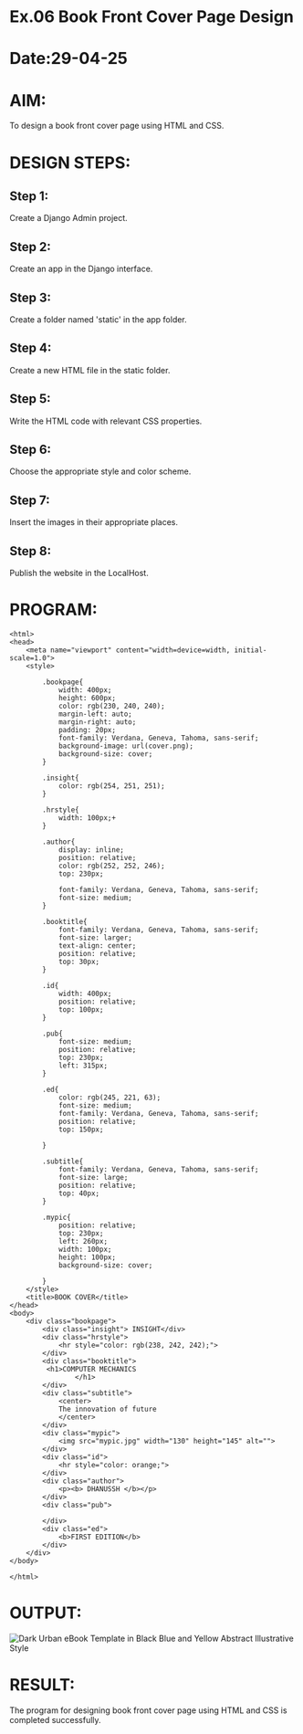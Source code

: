 # Ex.06 Book Front Cover Page Design
# Date:29-04-25
# AIM:
To design a book front cover page using HTML and CSS.

# DESIGN STEPS:
## Step 1:
Create a Django Admin project.

## Step 2:
Create an app in the Django interface.

## Step 3:
Create a folder named 'static' in the app folder.

## Step 4:
Create a new HTML file in the static folder.

## Step 5:
Write the HTML code with relevant CSS properties.

## Step 6:
Choose the appropriate style and color scheme.

## Step 7:
Insert the images in their appropriate places.

## Step 8:
Publish the website in the LocalHost.

# PROGRAM:
```
<html>
<head>
    <meta name="viewport" content="width=device=width, initial-scale=1.0">
    <style>

        .bookpage{
            width: 400px;
            height: 600px;
            color: rgb(230, 240, 240);
            margin-left: auto;
            margin-right: auto;
            padding: 20px;
            font-family: Verdana, Geneva, Tahoma, sans-serif;
            background-image: url(cover.png);
            background-size: cover;
        }

        .insight{
            color: rgb(254, 251, 251);
        }

        .hrstyle{
            width: 100px;+
        }

        .author{
            display: inline;
            position: relative;
            color: rgb(252, 252, 246);
            top: 230px;

            font-family: Verdana, Geneva, Tahoma, sans-serif;
            font-size: medium;
        }

        .booktitle{
            font-family: Verdana, Geneva, Tahoma, sans-serif;
            font-size: larger;
            text-align: center;
            position: relative;
            top: 30px;
        }

        .id{
            width: 400px;
            position: relative;
            top: 100px;
        }

        .pub{
            font-size: medium;
            position: relative;
            top: 230px;
            left: 315px;
        }

        .ed{
            color: rgb(245, 221, 63);
            font-size: medium;
            font-family: Verdana, Geneva, Tahoma, sans-serif;
            position: relative;
            top: 150px;

        }

        .subtitle{
            font-family: Verdana, Geneva, Tahoma, sans-serif;
            font-size: large;
            position: relative;
            top: 40px;
        }

        .mypic{
            position: relative;
            top: 230px;
            left: 260px;
            width: 100px;
            height: 100px;
            background-size: cover;

        }
    </style>
    <title>BOOK COVER</title>
</head>
<body>
    <div class="bookpage">
        <div class="insight"> INSIGHT</div>
        <div class="hrstyle">
            <hr style="color: rgb(238, 242, 242);">
        </div>
        <div class="booktitle">
         <h1>COMPUTER MECHANICS
                </h1>
        </div>
        <div class="subtitle">
            <center>
            The innovation of future
            </center>
        </div>
        <div class="mypic">
            <img src="mypic.jpg" width="130" height="145" alt="">
        </div>
        <div class="id">
            <hr style="color: orange;">
        </div>
        <div class="author">
            <p><b> DHANUSSH </b></p>
        </div>
        <div class="pub">
            
        </div>
        <div class="ed">
            <b>FIRST EDITION</b>
        </div>
    </div>
</body>

</html>
```
# OUTPUT:
![Dark Urban eBook Template in Black Blue and Yellow Abstract Illustrative Style](https://github.com/user-attachments/assets/3c788197-0880-441a-b1b2-84667c0a5f1b)

# RESULT:
The program for designing book front cover page using HTML and CSS is completed successfully.
